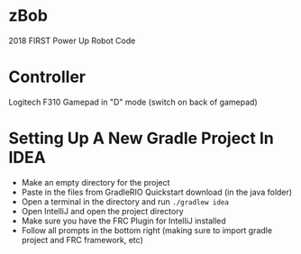 # zBob
2018 FIRST Power Up Robot Code

# Controller
Logitech F310 Gamepad in "D" mode (switch on back of gamepad)

# Setting Up A New Gradle Project In IDEA
* Make an empty directory for the project
* Paste in the files from GradleRIO Quickstart download (in the java folder)
* Open a terminal in the directory and run `./gradlew idea`
* Open IntelliJ and open the project directory
* Make sure you have the FRC Plugin for IntelliJ installed
* Follow all prompts in the bottom right (making sure to import gradle project and FRC framework, etc)
